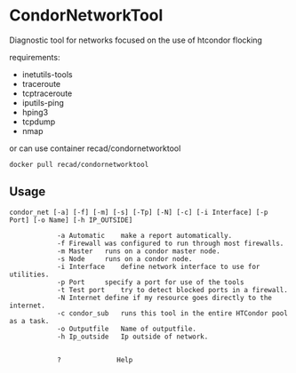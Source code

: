 # CondorNetworkTool


Diagnostic tool for networks focused on the use of htcondor flocking

requirements:

- inetutils-tools
- traceroute 
- tcptraceroute 
- iputils-ping 
- hping3 
- tcpdump 
- nmap



or can use container recad/condornetworktool
```
docker pull recad/condornetworktool
```


## Usage 

	condor_net [-a] [-f] [-m] [-s] [-Tp] [-N] [-c] [-i Interface] [-p Port] [-o Name] [-h IP_OUTSIDE]

				-a Automatic	make a report automatically.
				-f Firewall	was configured to run through most firewalls.
				-m Master	runs on a condor master node.
				-s Node		runs on a condor node.        
				-i Interface	define network interface to use for utilities.
				-p Port		specify a port for use of the tools
				-t Test port	try to detect blocked ports in a firewall.
				-N Internet	define if my resource goes directly to the internet.
				-c condor_sub	runs this tool in the entire HTCondor pool as a task.
				-o Outputfile	Name of outputfile.
				-h Ip_outside	Ip outside of network.
				
				
				?              Help

